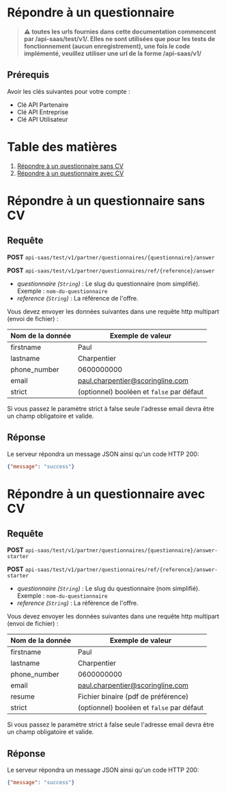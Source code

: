 Répondre à un questionnaire
=====================================================

>**:warning: toutes les urls fournies dans cette documentation commencent par /api-saas/test/v1/. Elles ne sont utilisées que pour les tests de fonctionnement (aucun enregistrement), une fois le code implémenté, veuillez utiliser une url de la forme /api-saas/v1/**

Prérequis
----------

Avoir les clés suivantes pour votre compte :

* Clé API Partenaire
* Clé API Entreprise
* Clé API Utilisateur

# Table des matières
1. [Répondre à un questionnaire sans CV](#répondre-à-un-questionnaire-sans-cv)
2. [Répondre à un questionnaire avec CV](#répondre-à-un-questionnaire-avec-cv)

# Répondre à un questionnaire sans CV

## Requête

**POST** `api-saas/test/v1/partner/questionnaires/{questionnaire}/answer`

**POST** `api-saas/test/v1/partner/questionnaires/ref/{reference}/answer`

* *questionnaire (`String`)* : Le slug du questionnaire (nom simplifié). Exemple : `nom-du-questionnaire`
* *reference (`String`)* : La référence de l'offre.

Vous devez envoyer les données suivantes dans une requête http multipart (envoi de fichier) :

Nom de la donnée | Exemple de valeur
-----------------|------------------------------------
firstname        | Paul
lastname         | Charpentier
phone_number     | 0600000000
email            | paul.charpentier@scoringline.com
strict           | (optionnel) booléen et `false` par défaut

Si vous passez le paramètre strict à false seule l'adresse email devra être un champ obligatoire et valide.

## Réponse

Le serveur répondra un message JSON ainsi qu'un code HTTP 200:

```json
{"message": "success"}
```

# Répondre à un questionnaire avec CV

## Requête

**POST** `api-saas/test/v1/partner/questionnaires/{questionnaire}/answer-starter`

**POST** `api-saas/test/v1/partner/questionnaires/ref/{reference}/answer-starter`

* *questionnaire (`String`)* : Le slug du questionnaire (nom simplifié). Exemple : `nom-du-questionnaire`
* *reference (`String`)* : La référence de l'offre.

Vous devez envoyer les données suivantes dans une requête http multipart (envoi de fichier) :

Nom de la donnée | Exemple de valeur
-----------------|------------------------------------
firstname        | Paul
lastname         | Charpentier
phone_number     | 0600000000
email            | paul.charpentier@scoringline.com
resume           | Fichier binaire (pdf de préférence)
strict           | (optionnel) booléen et `false` par défaut

Si vous passez le paramètre strict à false seule l'adresse email devra être un champ obligatoire et valide.

## Réponse

Le serveur répondra un message JSON ainsi qu'un code HTTP 200:

```json
{"message": "success"}
```
